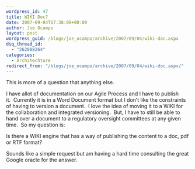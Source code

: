 ```yaml
---
wordpress_id: 47
title: WIKI Doc?
date: 2007-09-04T17:38:09+00:00
author: Joe Ocampo
layout: post
wordpress_guid: /blogs/joe_ocampo/archive/2007/09/04/wiki-doc.aspx
dsq_thread_id:
  - "262088264"
categories:
  - Architechture
redirect_from: "/blogs/joe_ocampo/archive/2007/09/04/wiki-doc.aspx/"
---
```

This is more of a question that anything else.

I have allot of documentation on our Agile Process and I have to publish it.&nbsp;&nbsp;Currently it is in a&nbsp;Word Document format but I don&#8217;t&nbsp;like the&nbsp;constraints of having to version a document.&nbsp; I love the idea of&nbsp;moving it to a WIKI for the collaboration and integrated versioning.&nbsp; But, I have to still be able to hand over a document to a&nbsp;regulatory oversight committees at any given time.&nbsp; So my question is:

Is there a WIKI engine that has a way of publishing the&nbsp;content to a doc, pdf or RTF&nbsp;format?

Sounds like a simple request but am having a hard time consulting the great Google oracle for the answer.